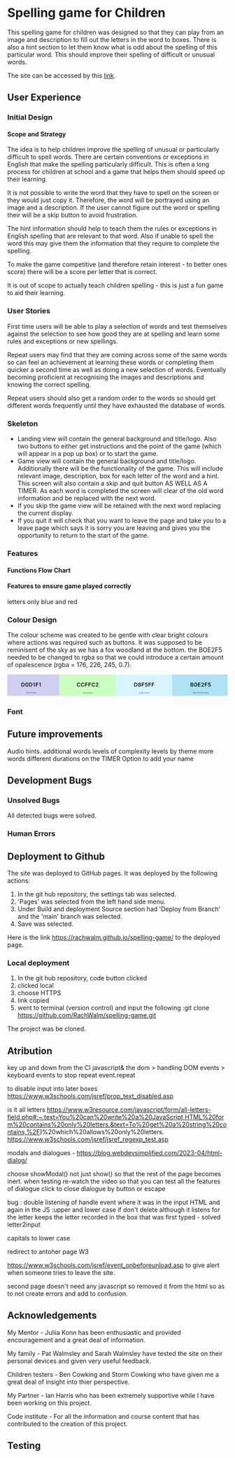 # Spelling game for Children

This spelling game for children was designed so that they can play from an image and description to fill out the letters in the word to boxes. There is also a hint section to let them know what is odd about the spelling of this particular word. This should improve their spelling of difficult or unusual words.

The site can be accessed by this [link](https://rachwalm.github.io/spelling-game/).

## User Experience

### Initial Design

#### Scope and Strategy

The idea is to help children improve the spelling of unusual or particularly difficult to spell words. There are certain conventions or exceptions in English that make the spelling particularly difficult. This is often a long process for children at school and a game that helps them should speed up their learning.

It is not possible to write the word that they have to spell on the screen or they would just copy it. Therefore, the word will be portrayed using an image and a description. If the user cannot figure out the word or spelling their will be a skip button to avoid frustration.

The hint information should help to teach them the rules or exceptions in English spelling that are relevant to that word. Also if unable to spell the word this may give them the information that they require to complete the spelling.

To make the game competitive (and therefore retain interest - to better ones score) there will be a score per letter that is correct.

It is out of scope to actually teach children spelling - this is just a fun game to aid their learning.

### User Stories

First time users will be able to play a selection of words and test themselves against the selection to see how good they are at spelling and learn some rules and exceptions or new spellings.

Repeat users may find that they are coming across some of the same words so can feel an achievement at learning these words or completing them quicker a second time as well as doing a new selection of words. Eventually becoming proficient at recognising the images and descriptions and knowing the correct spelling.

Repeat users should also get a random order to the words so should get different words frequently until they have exhausted the database of words.

### Skeleton

- Landing view will contain the general background and title/logo. Also two buttons to either get instructions and the point of the game (which will appear in a pop up box) or to start the game.
- Game view will contain the general background and title/logo. Additionally there will be the functionality of the game. This will include relevant image, description, box for each letter of the word and a hint. This screen will also contain a skip and quit button AS WELL AS A TIMER. As each word is completed the screen will clear of the old word information and be replaced with the next word.
- If you skip the game view will be retained with the next word replacing the current display.
- If you quit it will check that you want to leave the page and take you to a leave page which says it is sorry you are leaving and gives you the opportunity to return to the start of the game.

### Features

#### Functions Flow Chart

#### Features to ensure game played correctly

letters only
blue and red

### Colour Design

The colour scheme was created to be gentle with clear bright colours where actions was required such as buttons. It was supposed to be reminisent of the sky as we has a fox woodland at the bottom. the BOE2F5 needed to be changed to rgba so that we could introduce a certain amount of opalescence (rgba = 176, 226, 245, 0.7).

![colour scheme](documents/colourscheme.png)

### Font

## Future improvements

Audio hints.
additional words
levels of complexity
levels by theme
more words
different durations on the TIMER
Option to add your name

## Development Bugs

### Unsolved Bugs

All detected bugs were solved.

### Human Errors


## Deployment to Github

The site was deployed to GitHub pages. It was deployed by the following actions:

1. In the git hub repository, the settings tab was selected.
2. 'Pages' was selected from the left hand side menu.
3. Under Build and deployment Source section had 'Deploy from Branch' and the 'main' branch was selected.
4. Save was selected.

Here is the link https://rachwalm.github.io/spelling-game/ to the deployed page.

### Local deployment

1. In the git hub repository, code button clicked
2. clicked local
3. choose HTTPS
4. link copied
5. went to terminal (version control) and input the following :git clone https://github.com/RachWalm/spelling-game.git

The project was be cloned.

## Atribution

key up and down from the CI javascript& the dom > handling DOM events > keyboard events to stop repeat event.repeat

to disable input into later boxes https://www.w3schools.com/jsref/prop_text_disabled.asp

is it all letters https://www.w3resource.com/javascript/form/all-letters-field.php#:~:text=You%20can%20write%20a%20JavaScript,HTML%20form%20contains%20only%20letters.&text=To%20get%20a%20string%20contains,%2F)%20which%20allows%20only%20letters.
https://www.w3schools.com/jsref/jsref_regexp_test.asp

modals and dialogues - https://blog.webdevsimplified.com/2023-04/html-dialog/

choose showModal() not just show() so that the rest of the page becomes inert. when testing re-watch the video so that you can test all the features of dialogue
click to close dialogue by button or escape

bug : double listening of handle event where it was in the input HTML and again in the JS
:upper and lower case
if don't delete although it listens for the letter keeps the letter recorded in the box that was first typed - solved letter2input

capitals to lower case

redirect to antoher page W3

https://www.w3schools.com/jsref/event_onbeforeunload.asp to give alert when someone tries to leave the site.

second page doesn't need any javascript so removed it from the html so as to not create errors and add to confusion.


## Acknowledgements

My Mentor - Juliia Konn has been enthusiastic and provided encouragement and a great deal of information.

My family - Pat Walmsley and Sarah Walmsley have tested the site on their personal devices and given very useful feedback.

Children testers - Ben Cowking and Storm Cowking who have given me a great deal of insight into thier perspective.

My Partner - Ian Harris who has been extremely supportive while I have been working on this project.

Code institute - For all the information and course content that has contributed to the creation of this project.

## Testing